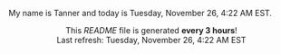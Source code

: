 My name is Tanner and today is Tuesday, November 26, 4:22 AM EST.

<p align="center">This <i>README</i> file is generated <b>every 3 hours</b>!</br>Last refresh: Tuesday, November 26, 4:22 AM EST<br /></p>
